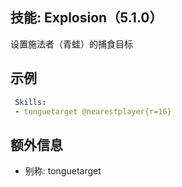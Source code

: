 技能: Explosion（5.1.0）
--------------------------

设置施法者（青蛙）的捕食目标

示例
--------

```yaml
 Skills:
 - tonguetarget @nearestplayer{r=16}
```
额外信息
----

- 别称: tonguetarget